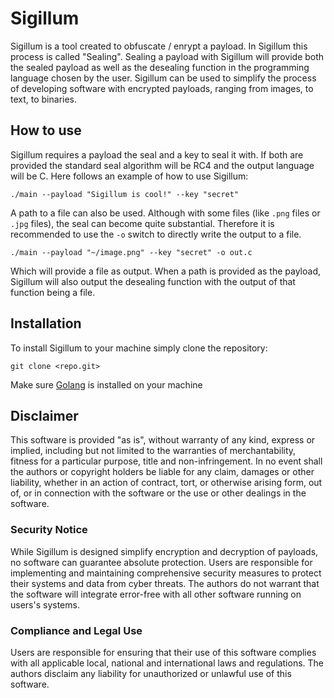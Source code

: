 # Sigillum
Sigillum is a tool created to obfuscate / enrypt a payload. In Sigillum this process is called "Sealing". Sealing a payload with Sigillum will provide both the sealed payload as well as the desealing function in the programming language chosen by the user. Sigillum can be used to simplify the process of developing software with encrypted payloads, ranging from images, to text, to binaries.
## How to use
Sigillum requires a payload the seal and a key to seal it with. If both are provided the standard seal algorithm will be RC4 and the output language will be C. Here follows an example of how to use Sigillum:
```shell
./main --payload "Sigillum is cool!" --key "secret"
```
A path to a file can also be used. Although with some files (like `.png` files or `.jpg` files), the seal can become quite substantial. Therefore it is recommended to use the `-o` switch to directly write the output to a file.
```shell
./main --payload "~/image.png" --key "secret" -o out.c
```
Which will provide a file as output. When a path is provided as the payload, Sigillum will also output the desealing function with the output of that function being a file.
## Installation
To install Sigillum to your machine simply clone the repository:
```shell
git clone <repo.git>
```
Make sure [Golang](https://golang.google.cn/dl/) is installed on your machine
## Disclaimer
This software is provided "as is", without warranty of any kind, express or implied, including but not limited to the warranties of merchantability, fitness for a particular purpose, title and non-infringement. In no event shall the authors or copyright holders be liable for any claim, damages or other liability, whether in an action of contract, tort, or otherwise arising form, out of, or in connection with the software or the use or other dealings in the software.
### Security Notice
While Sigillum is designed simplify encryption and decryption of payloads, no software can guarantee absolute protection. Users are responsible for implementing and maintaining comprehensive security measures to protect their systems and data from cyber threats. The authors do not warrant that the software will integrate error-free with all other software running on users's systems.
### Compliance and Legal Use
Users are responsible for ensuring that their use of this software complies with all applicable local, national and international laws and regulations. The authors disclaim any liability for unauthorized or unlawful use of this software.